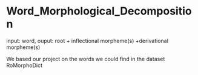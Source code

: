 # Word_Morphological_Decomposition
input: word, ouput: root + inflectional morpheme(s) +derivational morpheme(s)

We based our project on the words we could find in the dataset RoMorphoDict
